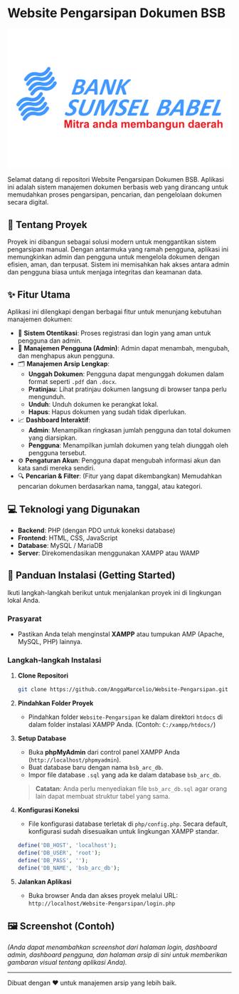 # Website Pengarsipan Dokumen BSB

![Logo BSB](img/logo-bsb.png)

Selamat datang di repositori Website Pengarsipan Dokumen BSB. Aplikasi ini adalah sistem manajemen dokumen berbasis web yang dirancang untuk memudahkan proses pengarsipan, pencarian, dan pengelolaan dokumen secara digital.

## 📜 Tentang Proyek

Proyek ini dibangun sebagai solusi modern untuk menggantikan sistem pengarsipan manual. Dengan antarmuka yang ramah pengguna, aplikasi ini memungkinkan admin dan pengguna untuk mengelola dokumen dengan efisien, aman, dan terpusat. Sistem ini memisahkan hak akses antara admin dan pengguna biasa untuk menjaga integritas dan keamanan data.

## ✨ Fitur Utama

Aplikasi ini dilengkapi dengan berbagai fitur untuk menunjang kebutuhan manajemen dokumen:

-   🔐 **Sistem Otentikasi**: Proses registrasi dan login yang aman untuk pengguna dan admin.
-   👤 **Manajemen Pengguna (Admin)**: Admin dapat menambah, mengubah, dan menghapus akun pengguna.
-   🗂️ **Manajemen Arsip Lengkap**:
    -   **Unggah Dokumen**: Pengguna dapat mengunggah dokumen dalam format seperti `.pdf` dan `.docx`.
    -   **Pratinjau**: Lihat pratinjau dokumen langsung di browser tanpa perlu mengunduh.
    -   **Unduh**: Unduh dokumen ke perangkat lokal.
    -   **Hapus**: Hapus dokumen yang sudah tidak diperlukan.
-   📈 **Dashboard Interaktif**:
    -   **Admin**: Menampilkan ringkasan jumlah pengguna dan total dokumen yang diarsipkan.
    -   **Pengguna**: Menampilkan jumlah dokumen yang telah diunggah oleh pengguna tersebut.
-   ⚙️ **Pengaturan Akun**: Pengguna dapat mengubah informasi akun dan kata sandi mereka sendiri.
-   🔍 **Pencarian & Filter**: (Fitur yang dapat dikembangkan) Memudahkan pencarian dokumen berdasarkan nama, tanggal, atau kategori.

## 💻 Teknologi yang Digunakan

-   **Backend**: PHP (dengan PDO untuk koneksi database)
-   **Frontend**: HTML, CSS, JavaScript
-   **Database**: MySQL / MariaDB
-   **Server**: Direkomendasikan menggunakan XAMPP atau WAMP

## 🚀 Panduan Instalasi (Getting Started)

Ikuti langkah-langkah berikut untuk menjalankan proyek ini di lingkungan lokal Anda.

### Prasyarat

-   Pastikan Anda telah menginstal **XAMPP** atau tumpukan AMP (Apache, MySQL, PHP) lainnya.

### Langkah-langkah Instalasi

1.  **Clone Repositori**
    ```bash
    git clone https://github.com/AnggaMarcelio/Website-Pengarsipan.git
    ```

2.  **Pindahkan Folder Proyek**
    -   Pindahkan folder `Website-Pengarsipan` ke dalam direktori `htdocs` di dalam folder instalasi XAMPP Anda. (Contoh: `C:/xampp/htdocs/`)

3.  **Setup Database**
    -   Buka **phpMyAdmin** dari control panel XAMPP Anda (`http://localhost/phpmyadmin`).
    -   Buat database baru dengan nama `bsb_arc_db`.
    -   Impor file database `.sql` yang ada ke dalam database `bsb_arc_db`.
    > **Catatan**: Anda perlu menyediakan file `bsb_arc_db.sql` agar orang lain dapat membuat struktur tabel yang sama.

4.  **Konfigurasi Koneksi**
    -   File konfigurasi database terletak di `php/config.php`. Secara default, konfigurasi sudah disesuaikan untuk lingkungan XAMPP standar.
    ```php
    define('DB_HOST', 'localhost');
    define('DB_USER', 'root');
    define('DB_PASS', '');
    define('DB_NAME', 'bsb_arc_db');
    ```

5.  **Jalankan Aplikasi**
    -   Buka browser Anda dan akses proyek melalui URL: `http://localhost/Website-Pengarsipan/login.php`

## 🖼️ Screenshot (Contoh)

_(Anda dapat menambahkan screenshot dari halaman login, dashboard admin, dashboard pengguna, dan halaman arsip di sini untuk memberikan gambaran visual tentang aplikasi Anda)._

---

Dibuat dengan ❤️ untuk manajemen arsip yang lebih baik.
